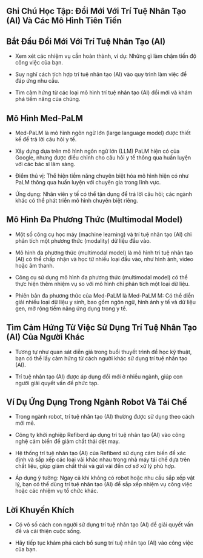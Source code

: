 ## Ghi Chú Học Tập: Đổi Mới Với Trí Tuệ Nhân Tạo (AI) Và Các Mô Hình Tiên Tiến

## Bắt Đầu Đổi Mới Với Trí Tuệ Nhân Tạo (AI)

- Xem xét các nhiệm vụ cần hoàn thành, ví dụ: Những gì làm chậm tiến độ công việc của bạn.
    
- Suy nghĩ cách tích hợp trí tuệ nhân tạo (AI) vào quy trình làm việc để đáp ứng nhu cầu.
    
- Tìm cảm hứng từ các loại mô hình trí tuệ nhân tạo (AI) đổi mới và khám phá tiềm năng của chúng.
    

## Mô Hình Med-PaLM

- Med-PaLM là mô hình ngôn ngữ lớn (large language model) được thiết kế để trả lời câu hỏi y tế.
    
- Xây dựng dựa trên mô hình ngôn ngữ lớn (LLM) PaLM hiện có của Google, nhưng được điều chỉnh cho câu hỏi y tế thông qua huấn luyện với các bác sĩ lâm sàng.
    
- Điểm thú vị: Thể hiện tiềm năng chuyên biệt hóa mô hình hiện có như PaLM thông qua huấn luyện với chuyên gia trong lĩnh vực.
    
- Ứng dụng: Nhân viên y tế có thể tận dụng để trả lời câu hỏi; các ngành khác có thể phát triển mô hình chuyên biệt riêng.
    

## Mô Hình Đa Phương Thức (Multimodal Model)

- Một số công cụ học máy (machine learning) và trí tuệ nhân tạo (AI) chỉ phân tích một phương thức (modality) dữ liệu đầu vào.
    
- Mô hình đa phương thức (multimodal model) là mô hình trí tuệ nhân tạo (AI) có thể chấp nhận và học từ nhiều loại đầu vào, như hình ảnh, video hoặc âm thanh.
    
- Công cụ sử dụng mô hình đa phương thức (multimodal model) có thể thực hiện thêm nhiệm vụ so với mô hình chỉ phân tích một loại dữ liệu.
    
- Phiên bản đa phương thức của Med-PaLM là Med-PaLM M: Có thể diễn giải nhiều loại dữ liệu y sinh, bao gồm ngôn ngữ, hình ảnh y tế và dữ liệu gen, mở rộng tiềm năng ứng dụng trong y tế.
    

## Tìm Cảm Hứng Từ Việc Sử Dụng Trí Tuệ Nhân Tạo (AI) Của Người Khác

- Tương tự như quan sát diễn giả trong buổi thuyết trình để học kỹ thuật, bạn có thể lấy cảm hứng từ cách người khác sử dụng trí tuệ nhân tạo (AI).
    
- Trí tuệ nhân tạo (AI) được áp dụng đổi mới ở nhiều ngành, giúp con người giải quyết vấn đề phức tạp.
    

## Ví Dụ Ứng Dụng Trong Ngành Robot Và Tái Chế

- Trong ngành robot, trí tuệ nhân tạo (AI) thường được sử dụng theo cách mới mẻ.
    
- Công ty khởi nghiệp Refiberd áp dụng trí tuệ nhân tạo (AI) vào công nghệ cảm biến để giảm chất thải dệt may.
    
- Hệ thống trí tuệ nhân tạo (AI) của Refiberd sử dụng cảm biến để xác định và sắp xếp các loại vải khác nhau trong nhà máy tái chế dựa trên chất liệu, giúp giảm chất thải và gửi vải đến cơ sở xử lý phù hợp.
    
- Áp dụng ý tưởng: Ngay cả khi không có robot hoặc nhu cầu sắp xếp vật lý, bạn có thể dùng trí tuệ nhân tạo (AI) để sắp xếp nhiệm vụ công việc hoặc các nhiệm vụ tổ chức khác.
    

## Lời Khuyến Khích

- Có vô số cách con người sử dụng trí tuệ nhân tạo (AI) để giải quyết vấn đề và cải thiện cuộc sống.
    
- Hãy tiếp tục khám phá cách bổ sung trí tuệ nhân tạo (AI) vào công việc của bạn.